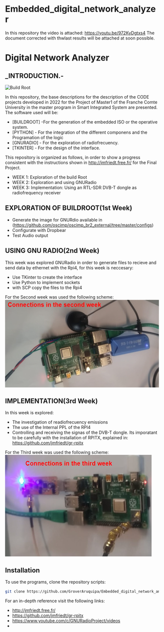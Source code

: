 # Embedded_digital_network_analyzer
In this repository the video is attached: https://youtu.be/972KyDgtxs4
The document corrected with thwlast results will be attached at soon possible.
# Digital Network Analyzer
## _INTRODUCTION.- 


![Build Root](https://buildroot.org/)

In this repository, the base descriptions for the description of the CODE projects developed in 2022 for the Project of Master1 of the Franche Comte University in the master program in Smart Integrated System are presented.
The software used will be:
- [BUILDROOT] -For the generation of the embedded ISO or the operative system.
- [PYTHON] - For the integration of the different componens and the Programation of the logic
- [GNURADIO] - For the exploration of radiofrecuency.
- [TKINTER] - For the design of the interface.

This repository is organized as follows, in order to show a progress consistent with the instructions shown in http://jmfriedt.free.fr/ for the Final Project.

- WEEK 1: Exploration of the build Root  
- WEEK 2: Exploration and using GNURadio 
- WEEK 3: Implementation: Using an
RTL-SDR DVB-T dongle as radiofrequency receiver 


## EXPLORATION OF BUILDROOT(1st Week)

- Generate the image for GNURdio available in (https://github.com/oscimp/oscimp_br2_external/tree/master/configs)
- Configurate with Dropbear
- Test Audio output


## USING GNU RADIO(2nd Week)
This week was explored GNURadio in order to generate files to recieve and send data by ethernet with the  Rpi4, for this week is neccesary:
- Use TKinter to create the interface
- Use Python to implement sockets
- with SCP copy the files to the Rpi4


For the Second week was used the following scheme:
![alt text](https://github.com/GroverAruquipa/Embedded_digital_network_analyzer/blob/main/Images/Conn_second.png)

## IMPLEMENTATION(3rd Week)

In this week is explored:
- The investigation of readiofrecuency emissions
- The use of the Internal PPL of the RPI4
- Controlling and receiving the signas of the DVB-T dongle.
Its imporatant to be carefully with the installation of RPITX, explained in: https://github.com/jmfriedt/gr-rpitx

For the Third week was used the following scheme:
![alt text](https://github.com/GroverAruquipa/Embedded_digital_network_analyzer/blob/main/Images/Conn_third.png)

## Installation

To use the programs, clone the repository scripts:


```sh
git clone https://github.com/GroverAruquipa/Embedded_digital_network_analyzer/
```

For an in-depth reference visit the following links:
- http://jmfriedt.free.fr/
- https://github.com/jmfriedt/gr-rpitx
- https://www.youtube.com/c/GNURadioProject/videos
- 



